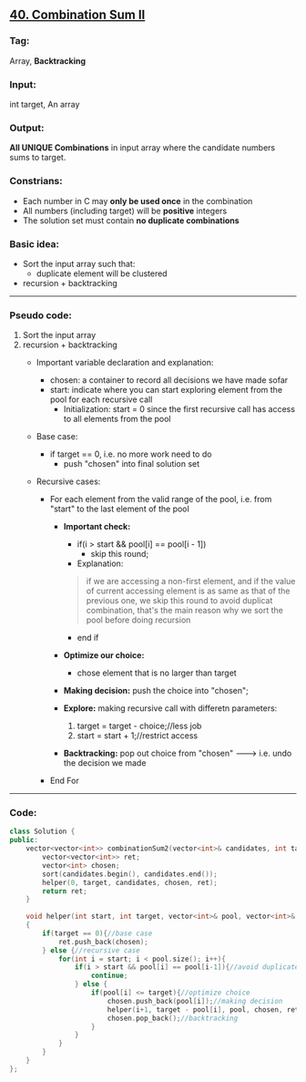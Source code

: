 ## [40. Combination Sum II](https://leetcode.com/problems/combination-sum-ii/description/)
### Tag:
Array, __Backtracking__
### Input:
int target, An array
### Output: 
__All UNIQUE Combinations__ in input array where the candidate numbers sums to target.
### Constrians: 
* Each number in C may __only be used once__ in the combination
* All numbers (including target) will be __positive__ integers
* The solution set must contain __no duplicate combinations__

### Basic idea:
* Sort the input array such that:
	* duplicate element will be clustered
* recursion + backtracking
___
### Pseudo code:
1. Sort the input array
2. recursion + backtracking
    * Important variable declaration and explanation:
	    * chosen: a container to record all decisions we have made sofar
	    * start: indicate where you can start exploring element from the pool for each recursive call         
	        * Initialization: start = 0 since the first recursive call has access to all elements from the pool

    * Base case: 
	    * if target == 0, i.e. no more work need to do
			* push "chosen" into final solution set  
    * Recursive cases:
	    * For each element from the valid range of the pool, i.e. from "start" to the last element of the pool
		    * __Important check:__
		        * if(i > start && pool[i] == pool[i - 1])
			        * skip this round;
		        * Explanation:
		        > if we are accessing a non-first element, and if the value of current accessing element is as same as that of the previous one, we skip this round to avoid duplicat combination, that's the main reason why we sort the pool before doing recursion

                * end if
		    * __Optimize our choice:__
			    * chose element that is no larger than target
		    * __Making decision:__ push the choice into "chosen";
		    * __Explore:__ making recursive call with differetn parameters:
			    1. target = target - choice;//less job
			    2. start = start + 1;//restrict access
		    * __Backtracking:__ pop out choice from "chosen" ---> i.e. undo the decision we made
    	* End For
___
### Code:
```c++
class Solution {
public:
    vector<vector<int>> combinationSum2(vector<int>& candidates, int target) {
        vector<vector<int>> ret;
        vector<int> chosen;
        sort(candidates.begin(), candidates.end());
        helper(0, target, candidates, chosen, ret);
        return ret;
    }
    
    void helper(int start, int target, vector<int>& pool, vector<int>& chosen, vector<vector<int>>& ret)
    {
        if(target == 0){//base case
            ret.push_back(chosen);
        } else {//recursive case
            for(int i = start; i < pool.size(); i++){
                if(i > start && pool[i] == pool[i-1]){//avoid duplicate combination
                    continue;
                } else {
                    if(pool[i] <= target){//optimize choice
                        chosen.push_back(pool[i]);//making decision
                        helper(i+1, target - pool[i], pool, chosen, ret);//explore
                        chosen.pop_back();//backtracking
                    }
                }
            }
        }
    }
};
```
		